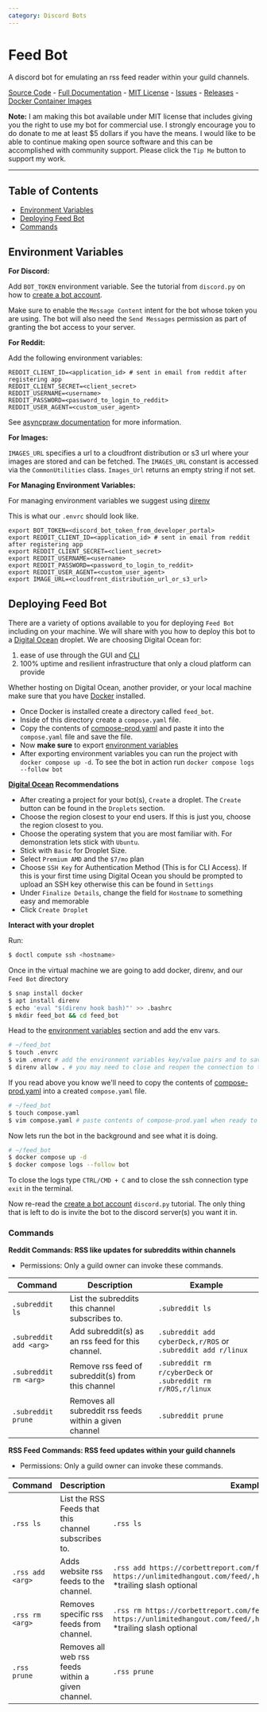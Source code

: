 ```yaml
---
category: Discord Bots
---
```

# Feed Bot
A discord bot for emulating an rss feed reader within your guild channels.

[Source Code](https://github.com/Audiosutras/feed_bot)
    - [Full Documentation](https://github.com/Audiosutras/feed_bot/blob/main/README.md)
    - [MIT License](https://github.com/Audiosutras/feed_bot/blob/main/MIT-LICENSE.txt)
    - [Issues](https://github.com/Audiosutras/feed_bot/issues)
    - [Releases](https://github.com/Audiosutras/feed_bot/releases)
    - [Docker Container Images](https://github.com/Audiosutras/feed_bot/pkgs/container/feed_bot)

**Note:** I am making this bot available under MIT license that includes giving you the right to use my bot for commercial use. I strongly encourage you to do donate to me at least $5 dollars if 
you have the means. I would like to be able to continue making open source software and this can be 
accomplished with community support. Please click the `Tip Me` button to support my work.

---

## Table of Contents
- [Environment Variables](#environment-variables)
- [Deploying Feed Bot](#deploying-feed-bot)
- [Commands](#commands)

## Environment Variables
**For Discord:**

Add `BOT_TOKEN` environment variable. See the tutorial from `discord.py` on how to [create a bot account](https://discordpy.readthedocs.io/en/stable/discord.html?highlight=creating%20bot%20account).

Make sure to enable the `Message Content` intent for the bot whose token you are using. The bot will also need the `Send Messages` permission as part of granting the bot access to your server.

**For Reddit:**

Add the following environment variables:
```env
REDDIT_CLIENT_ID=<application_id> # sent in email from reddit after registering app
REDDIT_CLIENT_SECRET=<client_secret>
REDDIT_USERNAME=<username>
REDDIT_PASSWORD=<password_to_login_to_reddit>
REDDIT_USER_AGENT=<custom_user_agent>
```
See [asyncpraw documentation](https://asyncpraw.readthedocs.io/en/latest/getting_started/authentication.html) for more information.


**For Images:**

`IMAGES_URL` specifies a url to a cloudfront distribution or s3 url where your images are stored and can be fetched. The `IMAGES_URL` constant is accessed via the `CommonUtilities` class. `Images_Url` returns an empty string if not set.

**For Managing Environment Variables:**

For managing environment variables we suggest using [direnv](https://direnv.net/docs/installation.html)

This is what our `.envrc` should look like.
```envrc
export BOT_TOKEN=<discord_bot_token_from_developer_portal>
export REDDIT_CLIENT_ID=<application_id> # sent in email from reddit after registering app
export REDDIT_CLIENT_SECRET=<client_secret>
export REDDIT_USERNAME=<username>
export REDDIT_PASSWORD=<password_to_login_to_reddit>
export REDDIT_USER_AGENT=<custom_user_agent>
export IMAGE_URL=<cloudfront_distribution_url_or_s3_url>
```

## Deploying Feed Bot

There are a variety of options available to you for deploying `Feed Bot` including on your machine. We will share with you how to deploy this bot to a [Digital Ocean](https://m.do.co/c/b82b00e77afc) droplet. We are choosing Digital Ocean for:
1) ease of use through the GUI and [CLI](https://docs.digitalocean.com/reference/doctl/)
2) 100% uptime and resilient infrastructure that only a cloud platform can provide

Whether hosting on Digital Ocean, another provider, or your local machine make sure that you have [Docker](https://docs.docker.com/) installed.
- Once Docker is installed create a directory called `feed_bot`.
- Inside of this directory create a `compose.yaml` file.
- Copy the contents of [compose-prod.yaml](https://github.com/Audiosutras/feed_bot/blob/main/compose-prod.yaml) and paste it into the `compose.yaml` file and save the file.
- Now **make sure** to export [environment variables](#environment-variables)
- After exporting environment variables you can run the project with `docker compose up -d`. To see the bot in action run `docker compose logs --follow bot`

**[Digital Ocean](https://m.do.co/c/b82b00e77afc) Recommendations**

- After creating a project for your bot(s), `Create` a droplet. The `Create` button can be found in the `Droplets` section.
- Choose the region closest to your end users. If this is just you, choose the region closest to you.
- Choose the operating system that you are most familiar with. For demonstration lets stick with `Ubuntu`.
- Stick with `Basic` for Droplet Size.
- Select `Premium AMD` and the `$7/mo` plan
- Choose `SSH Key` for Authentication Method (This is for CLI Access). If this is your first time using Digital Ocean you should be prompted to upload an SSH key otherwise this can be found in `Settings`
- Under `Finalize Details`, change the field for `Hostname` to something easy and memorable
- Click `Create Droplet`

**Interact with your droplet**

Run:
```bash
$ doctl compute ssh <hostname>
```
Once in the virtual machine we are going to add docker, direnv, and our `Feed Bot` directory

```bash
$ snap install docker
$ apt install direnv
$ echo 'eval "$(direnv hook bash)"' >> .bashrc
$ mkdir feed_bot && cd feed_bot
```

Head to the [environment variables](#environment-variables) section and add the env vars.

```bash
# ~/feed_bot
$ touch .envrc
$ vim .envrc # add the environment variables key/value pairs and to save (:wq + ENTER)
$ direnv allow . # you may need to close and reopen the connection to the droplet for direnv to be functional
```

If you read above you know we'll need to copy the contents of [compose-prod.yaml](https://github.com/Audiosutras/feed_bot/blob/main/compose-prod.yaml) into a created `compose.yaml` file.

```bash
# ~/feed_bot
$ touch compose.yaml
$ vim compose.yaml # paste contents of compose-prod.yaml when ready to save do (:wq + ENTER)
```

Now lets run the bot in the background and see what it is doing.
```bash
# ~/feed_bot
$ docker compose up -d
$ docker compose logs --follow bot
```

To close the logs type `CTRL/CMD + C` and to close the ssh connection type `exit` in the terminal.

Now re-read the [create a bot account](https://discordpy.readthedocs.io/en/stable/discord.html?highlight=creating%20bot%20account) `discord.py` tutorial. The only thing that is left to do is invite the bot to the discord server(s) you want it in.

### Commands

**Reddit Commands: RSS like updates for subreddits within channels**
- Permissions: Only a guild owner can invoke these commands.

| Command  | Description  |  Example  |
|----------|--------------|-----------|
| `.subreddit ls` | List the subreddits this channel subscribes to. | `.subreddit ls` |
| `.subreddit add <arg>` | Add subreddit(s) as an rss feed for this channel. | `.subreddit add cyberDeck,r/ROS` or `.subreddit add r/linux`|
| `.subreddit rm <arg>` | Remove rss feed of subreddit(s) from this channel | `.subreddit rm r/cyberDeck` or `.subreddit rm r/ROS,r/linux` |
| `.subreddit prune` | Removes all subreddit rss feeds within a given channel | `.subreddit prune` |

**RSS Feed Commands: RSS feed updates within your guild channels**
- Permissions: Only a guild owner can invoke these commands.

| Command | Description | Example |
|---------|-------------|---------|
| `.rss ls` | List the RSS Feeds that this channel subscribes to. | `.rss ls` |
| `.rss add <arg>` | Adds website rss feeds to the channel. | `.rss add https://corbettreport.com/feed` or `.rss add https://unlimitedhangout.com/feed/,https://corbettreport.com/feed/` *trailing slash optional|
| `.rss rm <arg>` | Removes specific rss feeds from channel. | `.rss rm https://corbettreport.com/feed` or `.rss rm https://unlimitedhangout.com/feed/,https://corbettreport.com/feed/` *trailing slash optional |
| `.rss prune` | Removes all web rss feeds within a given channel. | `.rss prune` |
